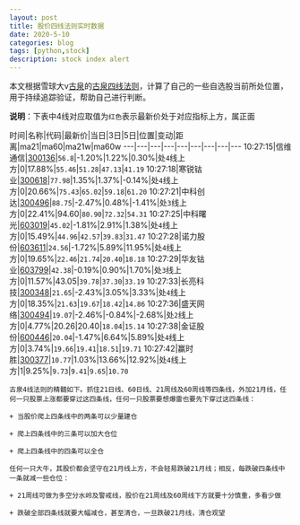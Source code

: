 ```yaml
---
layout: post
title: 股价四线法则实时数据
date: 2020-5-10
categories: blog
tags: [python,stock]
description: stock index alert
---
```



本文根据雪球大v[古泉](https://xueqiu.com/u/7148646888)的[古泉四线法则](https://xueqiu.com/7148646888/130498192)，计算了自己的一些自选股当前所处位置，用于持续追踪验证，帮助自己进行判断。

**说明**：下表中4线对应取值为`红色`表示最新价处于对应指标上方，属正面

时间|名称|代码|最新价|当日|3日|5日|位置|变动|距离|ma21|ma60|ma21w|ma60w
---|---|---|---|---|---|---|---|---
10:27:15|信维通信|[300136](https://xueqiu.com/S/SZ300136)|`56.8`|-1.20%|1.22%|0.30%|处`4`线上方|0|17.88%|`55.46`|`51.28`|`47.13`|`41.19`
10:27:18|寒锐钴业|[300618](https://xueqiu.com/S/SZ300618)|`77.98`|1.35%|1.37%|-0.14%|处`4`线上方|0|20.66%|`75.43`|`65.02`|`59.18`|`61.20`
10:27:21|中科创达|[300496](https://xueqiu.com/S/SZ300496)|`88.75`|-2.47%|0.48%|-1.41%|处`3`线上方|0|22.41%|94.60|`80.90`|`72.32`|`54.31`
10:27:25|中科曙光|[603019](https://xueqiu.com/S/SH603019)|`45.02`|-1.81%|2.91%|1.38%|处`4`线上方|0|15.49%|`44.96`|`42.57`|`39.83`|`31.47`
10:27:28|诺力股份|[603611](https://xueqiu.com/S/SH603611)|`24.56`|-1.72%|5.89%|11.95%|处`4`线上方|0|19.65%|`22.46`|`21.74`|`20.40`|`18.18`
10:27:29|华友钴业|[603799](https://xueqiu.com/S/SH603799)|`42.38`|-0.19%|0.90%|1.70%|处`3`线上方|0|11.57%|43.05|`39.78`|`37.30`|`33.19`
10:27:33|长亮科技|[300348](https://xueqiu.com/S/SZ300348)|`21.65`|-2.43%|3.05%|3.33%|处`4`线上方|0|18.35%|`21.63`|`19.67`|`18.42`|`14.86`
10:27:36|盛天网络|[300494](https://xueqiu.com/S/SZ300494)|`19.07`|-2.46%|-0.84%|-2.68%|处`2`线上方|0|4.77%|20.26|20.40|`18.04`|`15.14`
10:27:38|金证股份|[600446](https://xueqiu.com/S/SH600446)|`20.04`|-1.47%|6.64%|5.89%|处`4`线上方|0|3.74%|`19.66`|`19.41`|`18.51`|`19.71`
10:27:42|赢时胜|[300377](https://xueqiu.com/S/SZ300377)|`10.77`|1.03%|13.66%|12.92%|处`4`线上方|1|9.25%|`9.73`|`9.41`|`9.65`|`10.70`

```
古泉4线法则的精髓如下。抓住21日线、60日线、21周线及60周线等四条线，外加21月线，任何一只股票上涨都要穿过这四条线，任何一只股票要想爆雷也要先下穿过这四条线：

+ 当股价爬上四条线中的两条可以少量建仓

+ 爬上四条线中的三条可以加大仓位

+ 爬上四条线中的四条可以全仓

任何一只大牛，其股价都会坚守在21月线上方，不会轻易跌破21月线；相反，每跌破四条线中一条就减一些仓位：

+ 21周线可做为多空分水岭及警戒线，股价在21周线及60周线下方就要十分慎重，多看少做

+ 跌破全部四条线就要大幅减仓，甚至清仓，一旦跌破21月线，清仓观望
```
